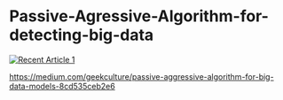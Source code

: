 # Passive-Agressive-Algorithm-for-detecting-big-data

<a target="_blank" href="https://github-readme-medium-recent-article.vercel.app/medium/@sriram98/0"><img src="https://github-readme-medium-recent-article.vercel.app/medium/@sriram98/0" alt="Recent Article 1"> 
  
  https://medium.com/geekculture/passive-aggressive-algorithm-for-big-data-models-8cd535ceb2e6
